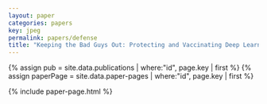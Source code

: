 ```yaml
---
layout: paper
categories: papers
key: jpeg
permalink: papers/defense
title: "Keeping the Bad Guys Out: Protecting and Vaccinating Deep Learning with JPEG Compression"
---
```


{% assign pub = site.data.publications | where:"id", page.key | first %}
{% assign paperPage = site.data.paper-pages | where:"id", page.key | first %}

{% include paper-page.html %}